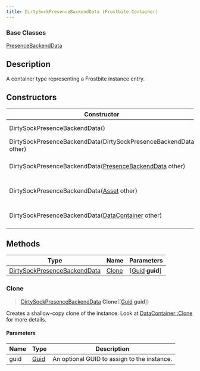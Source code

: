 ```yaml
---
title: DirtySockPresenceBackendData (Frostbite Container)
---
```

### Base Classes

[PresenceBackendData](PresenceBackendData)

## Description

A container type representing a Frostbite instance entry.

## Constructors

| Constructor                                                                             | Description                                                                                                                                     |
| --------------------------------------------------------------------------------------- | ----------------------------------------------------------------------------------------------------------------------------------------------- |
| DirtySockPresenceBackendData()                                                          | Create a new instance of this container type.                                                                                                   |
| DirtySockPresenceBackendData(DirtySockPresenceBackendData other)                        | Create a reference copy of an instance of the same type.                                                                                        |
| DirtySockPresenceBackendData([PresenceBackendData](PresenceBackendData) other)          | Upcast an instance of type [PresenceBackendData](PresenceBackendData) to [DirtySockPresenceBackendData](DirtySockPresenceBackendData).          |
| DirtySockPresenceBackendData([Asset](Asset) other)                                      | Upcast an instance of type [Asset](Asset) to [DirtySockPresenceBackendData](DirtySockPresenceBackendData).                                      |
| DirtySockPresenceBackendData([DataContainer](/vext/ref/cls/shr/datacontainer) other) | Upcast an instance of type [DataContainer](/vext/ref/cls/shr/datacontainer) to [DirtySockPresenceBackendData](DirtySockPresenceBackendData). |

## Methods

| Type                                                         | Name            | Parameters                                     |
| ------------------------------------------------------------ | --------------- | ---------------------------------------------- |
| [DirtySockPresenceBackendData](DirtySockPresenceBackendData) | [Clone](#clone) | \[[Guid](/vext/ref/cls/shr/guid) **guid**\] |

### Clone

> [DirtySockPresenceBackendData](DirtySockPresenceBackendData) **Clone**(\[[Guid](/vext/ref/cls/shr/guid) **guid**\])

Creates a shallow-copy clone of the instance. Look at [DataContainer::Clone](/vext/ref/cls/shr/datacontainer#clone) for more details.

#### Parameters

| Name | Type         | Description                                 |
| ---- | ------------ | ------------------------------------------- |
| guid | [Guid](Guid) | An optional GUID to assign to the instance. |
